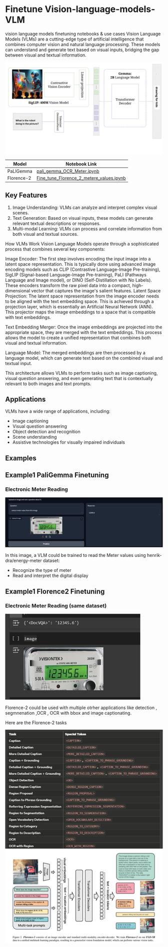 # Finetune Vision-language-models-VLM

vision language models  finetuning notebooks &amp; use cases
Vision Language Models (VLMs) are a cutting-edge type of artificial intelligence that combines computer vision and natural language processing. These models can understand and generate text based on visual inputs, bridging the gap between visual and textual information.

![PaliGemma](assets/pali1.png)


| Model | Notebook Link |
|-------|---------------|
| PaLIGemma | [pali_gemma_OCR_Meter.ipynb](https://github.com/sayedmohamedscu/Vision-language-models-VLM/blob/main/pali_gemma_OCR_Meter.ipynb) |
| Florence-2 | [Fine_tune_Florence_2_metere_values.ipynb](https://github.com/sayedmohamedscu/Vision-language-models-VLM/blob/main/Fine_tune_Florence_2_metere_values.ipynb) |



## Key Features

1. Image Understanding: VLMs can analyze and interpret complex visual scenes.
2. Text Generation: Based on visual inputs, these models can generate relevant textual descriptions or responses.
3. Multi-modal Learning: VLMs can process and correlate information from both visual and textual sources.

How VLMs Work
Vision Language Models operate through a sophisticated process that combines several key components:

Image Encoder: The first step involves encoding the input image into a latent space representation. This is typically done using advanced image encoding models such as CLIP (Contrastive Language-Image Pre-training), SigLIP (Signal-based Language-Image Pre-training), PaLI (Pathways Language and Image model), or DINO (Self-Distillation with No Labels). These encoders transform the raw pixel data into a compact, high-dimensional vector that captures the image's salient features.
Latent Space Projection: The latent space representation from the image encoder needs to be aligned with the text embedding space. This is achieved through a projection layer, which is essentially an Artificial Neural Network (ANN). This projector maps the image embeddings to a space that is compatible with text embeddings.

Text Embedding Merger: Once the image embeddings are projected into the appropriate space, they are merged with the text embeddings. This process allows the model to create a unified representation that combines both visual and textual information.

Language Model: The merged embeddings are then processed by a language model, which can generate text based on the combined visual and textual input.

This architecture allows VLMs to perform tasks such as image captioning, visual question answering, and even generating text that is contextually relevant to both images and text prompts.




## Applications

VLMs have a wide range of applications, including:

- Image captioning
- Visual question answering
- Object detection and recognition
- Scene understanding
- Assistive technologies for visually impaired individuals

## Examples

## Example1 PaliGemma Finetuning

### Electronic Meter Reading




![Electronic Meter](assets/meter1.png)

In this image, a VLM could be trained to read the Meter values using henrik-dra/energy-meter dataset:
- Recognize the type of meter
- Read and interpret the digital display


## Example1 Florence2 Finetuning

### Electronic Meter Reading (same dataset)




![Electronic Meter](assets/Florence.png)

Florence-2 could be used with multiple otrher applications like detection , segmnenation ,OCR , OCR with bbox and image captionating.

Here are the Florence-2 tasks 

![Electronic Meter](assets/flo-tasks.png)
![Electronic Meter](assets/flo1.png)


